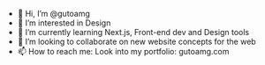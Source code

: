 - 👋 Hi, I’m @gutoamg
- 👀 I’m interested in Design
- 🌱 I’m currently learning Next.js, Front-end dev and Design tools
- 💞️ I’m looking to collaborate on new website concepts for the web
- 📫 How to reach me: Look into my portfolio: gutoamg.com

<!---
gutoamg/gutoamg is a ✨ special ✨ repository because its `README.md` (this file) appears on your GitHub profile.
You can click the Preview link to take a look at your changes.
--->
